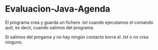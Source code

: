 # Evaluacion-Java-Agenda

El programa crea y guarda un fichero _.txt_ cuando ejecutamos el comando _quit_, es decir, cuando salimos del programa.

Si salimos del progama y no hay ningún contacto borra el _.txt_
o no crea ninguno.